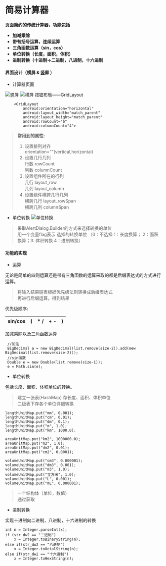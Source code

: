 # 简易计算器
**页面简约的传统计算器，功能包括**
* **加减乘除**
* **带有括号运算，连续运算**
* **三角函数运算（sin，cos）**
* **单位转换（长度，面积，体积）**
* **进制转换（十进制->二进制，八进制，十六进制**

#### 界面设计（横屏 & 竖屏 ）

- 计算器页面

![竖屏](D:/picture/android/calc1.jpg)
![横屏](D:/picture/android/calc2.jpg)
按钮布局——GridLayout

```
    <GridLayout
        android:orientation="horizontal"
        android:layout_width="match_parent"
        android:layout_height="match_parent"
        android:rowCount="6"
        android:columnCount="4">
```
>  **常用到的属性:**
> 1. 设置排列对齐
    <br>orientation=""(vertical,horizontal)
> 2. 设置几行几列
    <br>行数 rowCount
    <br>列数 columnCount
> 3. 设置组件所在的行列
    <br>几行 layout_row
    <br>几列 layout_column
> 4. 设置组件横跨几行几列
    <br>横跨几行 layout_rowSpan
    <br>横跨几列 columnSpan

- 单位转换
![单位转换](D:/picture/android/calc3.jpg)
> 采取AlertDialog.Builder的方式来选择转换的单位<br>
> 用一个变量flag表示 选择的转换单位
（0：不选择 1：长度换算； 2：面积换算；3: 体积转换 4：进制转换）

#### 功能的实现

- 运算

无论是简单的四则运算还是带有三角函数的运算采取的都是后缀表达式的方式进行运算。

> 将输入结果链表根据优先级法则转换成后缀表达式<br>
> 再进行后缀运算，得到结果


优先级顺序:

sin/cos | ( | * / | + - | ) 
---|---|---|---|---

加减乘除以及三角函数运算

```
 //加法
 BigDecimal a = new BigDecimal(list.remove(size-2)).add(new BigDecimal(list.remove(size-2)));
 //sin函数
 Double e = new Double(list.remove(size-1));
 e = Math.sin(e);
```

- 单位转换

包括长度、面积、体积单位的转换。
> 建立一张表(HashMap) 存长度、面积、体积单位<br>
> 二级表下存各个单位详细转换

```
lengthUnitMap.put("mm", 0.001);
lengthUnitMap.put("cm", 0.01);
lengthUnitMap.put("dm", 0.1);
lengthUnitMap.put("m", 1.0);
lengthUnitMap.put("km", 1000.0);
		
areaUnitMap.put("km2", 1000000.0);
areaUnitMap.put("m2", 1.0);
areaUnitMap.put("dm2", 0.01);
areaUnitMap.put("cm2", 0.0001);
		
volumeUnitMap.put("cm3", 0.000001);
volumeUnitMap.put("dm3", 0.001);
volumeUnitMap.put("m3", 1.0);
volumeUnitMap.put("立方米", 1.0);
volumeUnitMap.put("L", 0.001);
volumeUnitMap.put("mL", 0.000001);
```
> 一个结构体（单位，数值）<br>
> 通过获取

- 进制转换

实现十进制向二进制，八进制，十六进制的转换


```
int n = Integer.parseInt(x);
if (str_dw2 == "二进制")
    x = Integer.toBinaryString(n);
else if(str_dw2 == "八进制")
    x = Integer.toOctalString(n);
else if(str_dw2 == "十六进制")
    x = Integer.toHexString(n);
```
